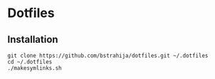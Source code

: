 # Dotfiles

## Installation

    git clone https://github.com/bstrahija/dotfiles.git ~/.dotfiles
    cd ~/.dotfiles
    ./makesymlinks.sh
